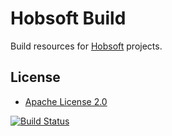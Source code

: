 Hobsoft Build
=============

Build resources for [Hobsoft](http://www.hobsoft.org/) projects.

License
-------

* [Apache License 2.0](http://www.apache.org/licenses/LICENSE-2.0.html)

[![Build Status](https://travis-ci.org/markhobson/hobsoft-build.svg?branch=master)](https://travis-ci.org/markhobson/hobsoft-build)
